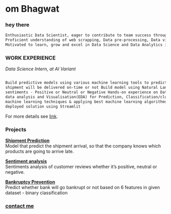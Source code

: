 # om Bhagwat

### hey there
```markdown
Enthusiastic Data Scientist, eager to contribute to team success through hard work, attention to detail and good organizational skills. 
Proficient understanding of web scrapping, Data pre-processing, Data visualizations and machine learning techniques to solve business problem. 
Motivated to learn, grow and excel in Data Science and Data Analytics industry. 
```

### WORK EXPERIENCE

_Data Science Intern, at AI Variant_

```markdown

Build predictive models using various machine learning tools to predict the shipment outcome – whether a particular 
shipment will be delivered on-time or not Build model using Natural Language Processing to predict customer reviews 
sentiments - Positive or Neutral or Negative Hands-on experience on Data collection, data pre-processing, 
data analysis and Visualisation(EDA) for Prediction, Classification/clustering of given datasets using various 
machine learning techniques & applying best machine learning algorithms to solve a particular business problem and 
deployed solution using Streamlit

```

For more details see [link](https://www.linkedin.com/in/omkar-bhagwat-64b103230).

### Projects
[**Shipment Prediction**](https://github.com/ombhagwat24/Shipment_Prediction)<br>
Model that predict the shipment arrival, so that the company knows which products are going to arrive late.

[**Sentiment analysis**](https://github.com/ombhagwat24/Review_Sentiement_Analysis)<br>
Sentiments analysis of customer reviews whether it’s positive, neutral or negative.

[**Bankruptcy Prevention**](https://github.com/ombhagwat24/Bankruptcy-Prevention)<br>
Predict whether bank will go bankrupt or not based on 6 features in given dataset - binary classification

### [contact me](https://flowcv.me/om-bhagwat) 
